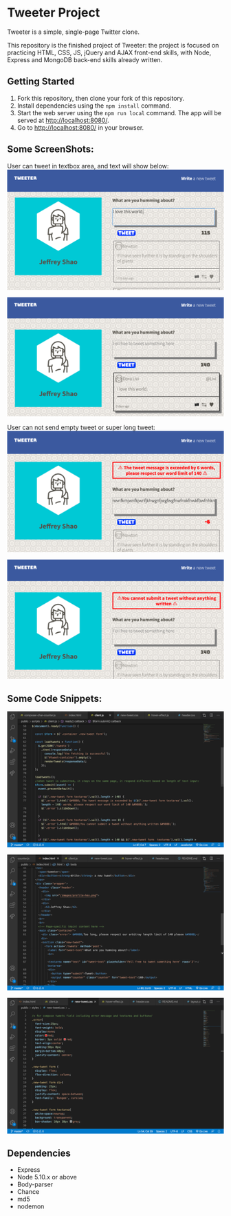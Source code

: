 # Tweeter Project

Tweeter is a simple, single-page Twitter clone.

This repository is the finished project of Tweeter: the project is focused on practicing HTML, CSS, JS, jQuery and AJAX front-end skills, with Node, Express and MongoDB back-end skills already written.

## Getting Started

1. Fork this repository, then clone your fork of this repository.
2. Install dependencies using the `npm install` command.
3. Start the web server using the `npm run local` command. The app will be served at <http://localhost:8080/>.
4. Go to <http://localhost:8080/> in your browser.

## Some ScreenShots:

User can tweet in textbox area, and text will show below:
![](https://github.com/97-Jeffrey/tweeter/blob/master/docs/Screen%20Shot%202021-02-07%20at%209.17.45%20PM.png?raw=true)

![](https://github.com/97-Jeffrey/tweeter/blob/master/docs/Screen%20Shot%202021-02-07%20at%209.18.32%20PM.png?raw=true)

User can not send empty tweet or super long tweet:
![](https://github.com/97-Jeffrey/tweeter/blob/master/docs/Screen%20Shot%202021-02-07%20at%209.14.55%20PM.png?raw=true)

![](https://github.com/97-Jeffrey/tweeter/blob/master/docs/Screen%20Shot%202021-02-07%20at%209.16.09%20PM.png?raw=true)

## Some Code Snippets:

!["this is part of client side functionality"](https://github.com/97-Jeffrey/tweeter/blob/master/docs/client.png?raw=true)

!['this is part of main html of the web page'](https://github.com/97-Jeffrey/tweeter/blob/master/docs/main.png?raw=true)

!['this is part of the css of  tweet components'](https://github.com/97-Jeffrey/tweeter/blob/master/docs/new-tweet.png?raw=true)

## Dependencies

- Express
- Node 5.10.x or above
- Body-parser
- Chance
- md5
- nodemon
